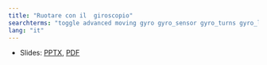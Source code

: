 ```yaml
---
title: "Ruotare con il  giroscopio"
searchterms: "toggle advanced moving gyro gyro_sensor gyro_turns gyro_lag gyro_drit angle gyro_sensor:_turns"
lang: "it"
---
```

 <ul>
 <li class="ng-binding">Slides:
 <a href="ProgrammingLessons/advanced/Ruotare con il  giroscopio.pptx">PPTX</a>,
 <a href="ProgrammingLessons/advanced/Ruotare con il  giroscopio.pdf">PDF</a>
 </li>
 </ul>
